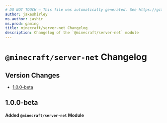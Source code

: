 ```yaml
---
# DO NOT TOUCH — This file was automatically generated. See https://github.com/mojang/minecraftapidocsgenerator to modify descriptions, examples, etc.
author: jakeshirley
ms.author: jashir
ms.prod: gaming
title: minecraft/server-net Changelog
description: Changelog of the `@minecraft/server-net` module
---
```

# `@minecraft/server-net` Changelog

## Version Changes
- [1.0.0-beta](#100-beta)

## 1.0.0-beta
#### Added `@minecraft/server-net` Module
